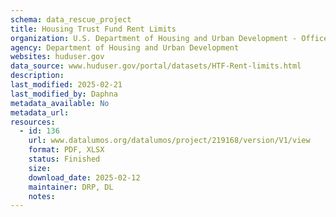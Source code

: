 ```yaml
---
schema: data_rescue_project 
title: Housing Trust Fund Rent Limits
organization: U.S. Department of Housing and Urban Development - Office of Policy Development and Research
agency: Department of Housing and Urban Development
websites: huduser.gov
data_source: www.huduser.gov/portal/datasets/HTF-Rent-limits.html
description: 
last_modified: 2025-02-21
last_modified_by: Daphna
metadata_available: No
metadata_url: 
resources:
  - id: 136
    url: www.datalumos.org/datalumos/project/219168/version/V1/view
    format: PDF, XLSX
    status: Finished
    size: 
    download_date: 2025-02-12
    maintainer: DRP, DL
    notes: 
---
```

